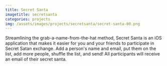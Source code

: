 ```yaml
---
title: Secret Santa
imagetitle: secretsanta
categories: projects
img: /assets/images/projects/secretsanta/secret-santa-00.png
---
```


Streamlining the grab-a-name-from-the-hat method, Secret Santa is an iOS application that makes it easier for you and your friends to participate in Secret Satan exchange. Add a person's name and email, put them on the list, add more people, shuffle the list, and send! All participants will receive an email of their secret santa.
